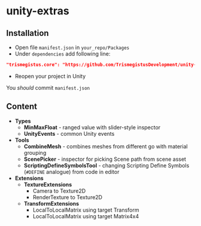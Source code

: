 # unity-extras

## Installation

- Open file `manifest.json` in `your_repo/Packages`
- Under `dependencies` add following line:

```json
"trismegistus.core": "https://github.com/TrismegistusDevelopment/unity-extras.git#upm",
```

- Reopen your project in Unity

You _should_ commit `manifest.json`

## Content

- __Types__
  - __MinMaxFloat__ - ranged value with slider-style inspector
  - __UnityEvents__ - common Unity events
- __Tools__
  - __CombineMesh__ - combines meshes from different go with material grouping
  - __ScenePicker__ - inspector for picking Scene path from scene asset
  - __ScriptingDefineSymbolsTool__ - changing Scripting Define Symbols (`#DEFINE` analogue) from code in editor
- __Extensions__
  - __TextureExtensions__
    - Camera to Texture2D
    - RenderTexture to Texture2D
  - __TransformExtensions__
    - LocalToLocalMatrix using target Transform
    - LocalToLocalMatrix using target Matrix4x4
